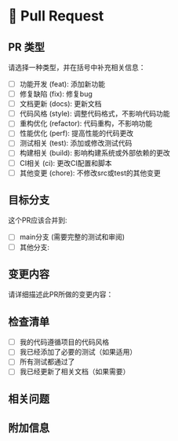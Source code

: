 # 📝 Pull Request

## PR 类型

请选择一种类型，并在括号中补充相关信息：

- [ ] 功能开发 (feat): 添加新功能
- [ ] 修复缺陷 (fix): 修复bug
- [ ] 文档更新 (docs): 更新文档
- [ ] 代码风格 (style): 调整代码格式，不影响代码功能
- [ ] 重构优化 (refactor): 代码重构，不影响功能
- [ ] 性能优化 (perf): 提高性能的代码更改
- [ ] 测试相关 (test): 添加或修改测试代码
- [ ] 构建相关 (build): 影响构建系统或外部依赖的更改
- [ ] CI相关 (ci): 更改CI配置和脚本
- [ ] 其他变更 (chore): 不修改src或test的其他变更

## 目标分支

这个PR应该合并到:

- [ ] main分支 (需要完整的测试和审阅)
- [ ] 其他分支: <!-- 请指定分支名 -->

## 变更内容

请详细描述此PR所做的变更内容：

<!-- 在此处添加详细描述 -->

## 检查清单

- [ ] 我的代码遵循项目的代码风格
- [ ] 我已经添加了必要的测试（如果适用）
- [ ] 所有测试都通过了
- [ ] 我已经更新了相关文档（如果需要）

## 相关问题
<!-- 例如: Closes #123, Fixes #456 -->

## 附加信息
<!-- 任何其他相关信息 -->